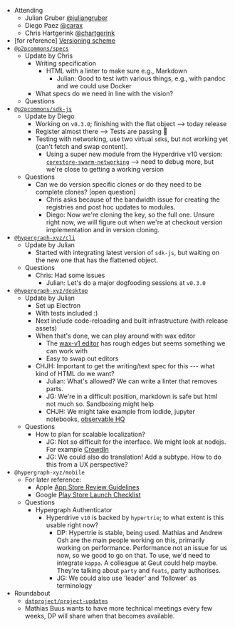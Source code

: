 -   Attending
    - Julian Gruber [@juliangruber](https://twitter.com/juliangruber)
    - Diego Paez [@carax](https://twitter.com/carax)
    - Chris Hartgerink [@chartgerink](https://twitter.com/chartgerink)
-   [for reference] [Versioning scheme](https://drive.google.com/a/libscie.org/open?id=1Hp4gIUVNePO33lGcYeK8dOwY6EZWCQrL7XrURIILslg)
-   [`@p2pcommons/specs`](https://github.com/p2pcommons/specs)
    - Update by Chris
      - Writing specification
        - HTML with a linter to make sure e.g., Markdown
          - Julian: Good to test iwth various things, e.g., with pandoc and we could use Docker
      - What specs do we need in line with the vision?
    - Questions
-   [`@p2pcommons/sdk-js`](https://github.com/p2pcommons/sdk-js)
    - Update by Diego
      - Working on `v0.3.0`; finishing with the flat object --> today release
      - Register almost there --> Tests are passing :confetti_ball:
      - Testing with networking, use two virtual `sdk`s, but not working yet (can't fetch and swap content).
        - Using a super new module from the Hyperdrive v10 version: [`corestore-swarm-networking`](https://github.com/andrewosh/corestore-swarm-networking) --> need to debug more, but we're close to getting a working version
    - Questions
      - Can we do version specific clones or do they need to be complete clones? [open question]
        - Chris asks because of the bandwidth issue for creating the registries and post hoc updates to modules.
        - Diego: Now we're cloning the key, so the full one. Unsure right now, we will figure out when we're at checkout version implementation and in version cloning.
-   [`@hypergraph-xyz/cli`](https://github.com/hypergraph-xyz/cli)
    - Update by Julian
      - Started with integrating latest version of `sdk-js`, but waiting on the new one that has the flattened object.
    - Questions
      - Chris: Had some issues
        - Julian: Let's do a major dogfooding sessions at `v0.3.0`
-   [`@hypergraph-xyz/desktop`](https://github.com/hypergraph-xyz/desktop)
    - Update by Julian
      - Set up Electron
      - With tests included :)
      - Next include code-reloading and built infrastructure (with release assets)
      - When that's done, we can play around with wax editor
        - The [wax-v1 editor](https://wax-demo.coko.foundation) has rough edges but seems something we can work with
        - Easy to swap out editors
      - CHJH: Important to get the writing/text spec for this --- what kind of HTML do we want?
        - Julian: What's allowed? We can write a linter that removes parts. 
        - JG: We're in a difficult position, markdown is safe but html not much so. Sandboxing might help
        - CHJH: We might take example from iodide, jupyter notebooks, [observable HQ](https://observablehq.com/)
    - Questions
      - How to plan for scalable localization?
        - JG: Not so difficult for the interface. We might look at nodejs. For example [CrowdIn](https://crowdin.com/)
        - JG: We could also do translation! Add a subtype. How to do this from a UX perspective? 
-   `@hypergraph-xyz/mobile`
    - For later reference:
      - Apple [App Store Review Guidelines](https://developer.apple.com/app-store/review/guidelines/)
      - Google [Play Store Launch Checklist](https://developer.android.com/distribute/best-practices/launch/launch-checklist)
    - Questions
      - Hypergraph Authenticator
        - Hyperdrive `v10` is backed by `hypertrie`; to what extent is this usable right now?
          - DP: Hypertrie is stable, being used. Mathias and Andrew Osh are the main people working on this, primarily working on performance. Performance not an issue for us now, so we good to go on that. To use, we'd need to integrate `kappa`. A colleague at Geut could help maybe. They're talking about `party` and `feats`, party authorises.
          - JG: We could also use 'leader' and 'follower' as terminology
- Roundabout
  - [`datproject/project-updates`](https://github.com/datproject/project-updates)
  - Mathias Buus wants to have more technical meetings every few weeks, DP will share when that becomes available.
